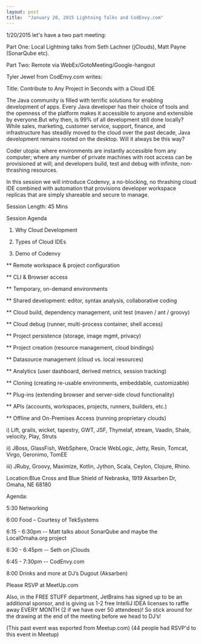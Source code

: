 ```yaml
---
layout: post
title:  "January 20, 2015 Lightning Talks and CodEnvy.com"
---
```


1/20/2015 let's have a two part meeting:

Part One: Local Lightning talks from Seth Lachner (jClouds), Matt Payne (SonarQube etc).

Part Two: Remote via WebEx/GotoMeeting/Google-hangout

Tyler Jewel from CodEnvy.com writes:

Title: Contribute to Any Project in Seconds with a Cloud IDE

The Java community is filled with terrific solutions for enabling development of apps. Every Java developer has their choice of tools and the openness of the platform makes it accessible to anyone and extensible by everyone.But why then, is 99% of all development still done locally? While sales, marketing, customer service, support, finance, and infrastructure has steadily moved to the cloud over the past decade, Java development remains rooted on the desktop. Will it always be this way?

Coder utopia: where environments are instantly accessible from any computer; where any number of private machines with root access can be provisioned at will; and developers build, test and debug with infinite, non-thrashing resources.

In this session we will introduce Codenvy, a no-blocking, no thrashing cloud IDE combined with automation that provisions developer workspace replicas that are simply shareable and secure to manage.

Session Length: 45 Mins

Session Agenda

1) Why Cloud Development

2) Types of Cloud IDEs

3) Demo of Codenvy

** Remote workspace & project configuration

** CLI & Browser access

** Temporary, on-demand environments

** Shared development: editor, syntax analysis, collaborative coding

** Cloud build, dependency management, unit test (maven / ant / groovy)

** Cloud debug (runner, multi-process container, shell access)

** Project persistence (storage, image mgmt, privacy)

** Project creation (resource management, cloud bindings)

** Datasource management (cloud vs. local resources)

** Analytics (user dashboard, derived metrics, session tracking)

** Cloning (creating re-usable environments, embeddable, customizable)

** Plug-ins (extending browser and server-side cloud functionality)

** APIs (accounts, workspaces, projects, runners, builders, etc.)

** Offline and On-Premises Access (running proprietary clouds)

i) Lift, grails, wicket, tapestry, GWT, JSF, Thymelaf, xtream, Vaadin, Shale, velocity, Play, Struts

ii) JBoss, GlassFish, WebSphere, Oracle WebLogic, Jetty, Resin, Tomcat, Virgo, Geronimo, TomEE

iii) JRuby, Groovy, Maximize, Kotlin, Jython, Scala, Ceylon, Clojure, Rhino.

Location:Blue Cross and Blue Shield of Nebraska, 1919 Aksarben Dr, Omaha, NE 68180

Agenda:

5:30 Networking

6:00 Food – Courtesy of TekSystems

6:15 - 6:30pm -- Matt talks about SonarQube and maybe the LocalOmaha.org project

6:30 - 6:45pm -- Seth on jClouds

6:45 - 7:30pm -- CodEnvy.com

8:00 Drinks and more at DJ’s Dugout (Aksarben)

Please RSVP at MeetUp.com

Also, in the FREE STUFF department, JetBrains has signed up to be an additional sponsor, and is giving us 1-2 free IntelliJ IDEA licenses to raffle away EVERY MONTH (2 if we have over 50 attendees)! So stick around for the drawing at the end of the meeting before we head to DJ’s!

(This past event was exported from Meetup.com)
(44 people had RSVP'd to this event in Meetup)